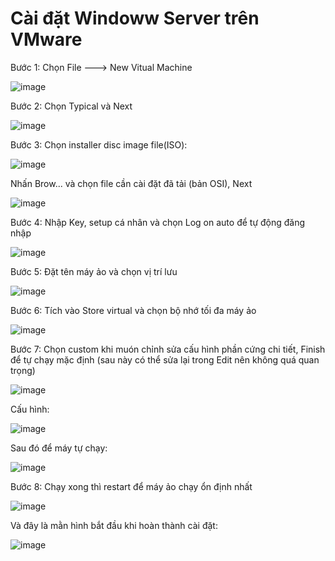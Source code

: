 # Cài đặt Windoww Server trên VMware

Bước 1: Chọn File ---> New Vitual Machine

![image](https://user-images.githubusercontent.com/111721629/187821317-1b48697f-da89-4a9b-8296-031f76b6d4cf.png)

Bước 2: Chọn Typical và Next

![image](https://user-images.githubusercontent.com/111721629/187814480-615053f2-3837-4873-a649-689a526fa6d4.png)

Bước 3: Chọn installer disc image file(ISO):

![image](https://user-images.githubusercontent.com/111721629/187814686-e065f8e0-e78e-4ee5-b9ca-f01bfcd5123b.png)

Nhấn Brow... và chọn file cần cài đặt đã tải (bản OSI), Next

![image](https://user-images.githubusercontent.com/111721629/187821645-94190064-4d38-4adb-a137-b91968cf98eb.png)


Bước 4: Nhập Key, setup cá nhân và chọn Log on auto để tự động đăng nhập

![image](https://user-images.githubusercontent.com/111721629/187821998-3418994b-e27b-4ffb-9f3f-b819709ad675.png)

Bước 5: Đặt tên máy ảo và chọn vị trí lưu

![image](https://user-images.githubusercontent.com/111721629/187822099-6c7ab48a-aa6d-4e8a-a8d6-d66cf710db78.png)

Bước 6: Tích vào Store virtual và chọn bộ nhớ tối đa máy ảo

![image](https://user-images.githubusercontent.com/111721629/187822206-b11f5b02-67b7-494d-b116-e75353051dbe.png)

Bước 7: Chọn custom khi muón chỉnh sửa cấu hình phần cứng chi tiết, Finish để tự chạy mặc định (sau này có thể sửa lại trong Edit nên không quá quan trọng)

![image](https://user-images.githubusercontent.com/111721629/187822420-084cede6-1131-4859-99bc-f01095436803.png)

Cấu hình:

![image](https://user-images.githubusercontent.com/111721629/187822495-5f68624b-3627-47f8-b831-5dffbad4103d.png)

 Sau đó để máy tự chạy:

![image](https://user-images.githubusercontent.com/111721629/187822840-fe8f29b9-8230-4484-806e-2519324d3336.png)


Bước 8: Chạy xong thì restart để máy ảo chạy ổn định nhất

![image](https://user-images.githubusercontent.com/111721629/187824168-9ca2b8ed-05f8-4c9c-b0ca-4423af50513d.png)

Và đây là mằn hình bắt đầu khi hoàn thành cài đặt:

![image](https://user-images.githubusercontent.com/111721629/187824349-622821b3-143c-4a48-bf4a-7f9c94be8871.png)

